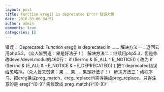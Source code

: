 ```yaml
---
layout: post
title: Function ereg() is deprecated Error 错误对策
date: 2010-03-06 04:51
author: admin
comments: true
categories: []
---
```

错误： Deprecated: Function ereg() is deprecated in …… 解决方法一：退回去用php5.2。（众人皆赞道：果是好法子！） 解决方法二：继续用php5.3，但是修改devel/devel.modul的460行： if ($errno &amp; (E_ALL ^ E_NOTICE)) { 改为 if ($errno &amp; (E_ALL &amp; ~E_NOTICE &amp; ~E_DEPRECATED)) { 把丫deprecated错误给忽略掉。（众人皆又赞道：果……果……果是好法子！） 解决方法三：动程序鸟，把ereg换成preg_match，ereg_replace也需得换成preg_replace。只得注意的是 ereg(’^[0-9]‘ 需修改成 preg_match(’/^[0-9]/‘
